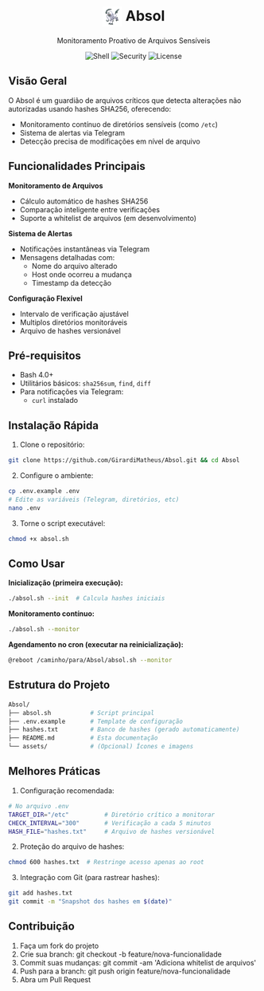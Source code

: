 <div align="center">
  <h1>
    <img src="./assets/Absol.svg" width="40" height="40" alt="Absol" style="vertical-align: middle;">
    Absol
  </h1>
  <p>Monitoramento Proativo de Arquivos Sensíveis</p>
  
  <p>
    <img src="https://img.shields.io/badge/Shell_Script-100%25-brightgreen" alt="Shell">
    <img src="https://img.shields.io/badge/Security-FF6B6B" alt="Security">
    <img src="https://img.shields.io/badge/license-MIT-blue" alt="License">
  </p>
</div>

## Visão Geral

O Absol é um guardião de arquivos críticos que detecta alterações não autorizadas usando hashes SHA256, oferecendo:

- Monitoramento contínuo de diretórios sensíveis (como `/etc`)
- Sistema de alertas via Telegram
- Detecção precisa de modificações em nível de arquivo

## Funcionalidades Principais

**Monitoramento de Arquivos**  
- Cálculo automático de hashes SHA256  
- Comparação inteligente entre verificações  
- Suporte a whitelist de arquivos (em desenvolvimento)  

**Sistema de Alertas**  
- Notificações instantâneas via Telegram  
- Mensagens detalhadas com:  
  - Nome do arquivo alterado  
  - Host onde ocorreu a mudança  
  - Timestamp da detecção  

**Configuração Flexível**  
- Intervalo de verificação ajustável  
- Multiplos diretórios monitoráveis  
- Arquivo de hashes versionável  

## Pré-requisitos

- Bash 4.0+
- Utilitários básicos: `sha256sum`, `find`, `diff`
- Para notificações via Telegram:
  - `curl` instalado

## Instalação Rápida

1. Clone o repositório:

```bash
git clone https://github.com/GirardiMatheus/Absol.git && cd Absol
```

2. Configure o ambiente:

```bash
cp .env.example .env
# Edite as variáveis (Telegram, diretórios, etc)
nano .env
```

3. Torne o script executável:

```bash
chmod +x absol.sh
```

## Como Usar

**Inicialização (primeira execução):**

```bash
./absol.sh --init  # Calcula hashes iniciais
```

**Monitoramento contínuo:**

```bash
./absol.sh --monitor
```

**Agendamento no cron (executar na reinicialização):**

```bash
@reboot /caminho/para/Absol/absol.sh --monitor
```

## Estrutura do Projeto

```bash
Absol/
├── absol.sh           # Script principal
├── .env.example       # Template de configuração
├── hashes.txt         # Banco de hashes (gerado automaticamente)
├── README.md          # Esta documentação
└── assets/            # (Opcional) Ícones e imagens
```

## Melhores Práticas

1. Configuração recomendada:

```bash
# No arquivo .env
TARGET_DIR="/etc"          # Diretório crítico a monitorar
CHECK_INTERVAL="300"       # Verificação a cada 5 minutos
HASH_FILE="hashes.txt"     # Arquivo de hashes versionável
```

2. Proteção do arquivo de hashes:

```bash
chmod 600 hashes.txt  # Restringe acesso apenas ao root
```

3. Integração com Git (para rastrear hashes):

```bash
git add hashes.txt
git commit -m "Snapshot dos hashes em $(date)"
```

## Contribuição

1. Faça um fork do projeto
2. Crie sua branch:
    git checkout -b feature/nova-funcionalidade
3. Commit suas mudanças:
    git commit -am 'Adiciona whitelist de arquivos'
4. Push para a branch:
    git push origin feature/nova-funcionalidade
5. Abra um Pull Request
